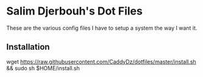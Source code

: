 # Salim Djerbouh's Dot Files

These are the various config files I have to setup a system
the way I want it.

## Installation
wget https://raw.githubusercontent.com/CaddyDz/dotfiles/master/install.sh && sudo sh $HOME/install.sh
